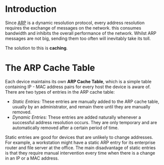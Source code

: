 # Introduction

Since [ARP](./index.md) is a dynamic resolution protocol, every address resolution requires the exchange of messages on the network. this consumes bandwidth and inhibits the overall performance of the network. Whilst ARP messages are not big, sending them too often will inevitably take its toll.

The solution to this is **caching**.

# The ARP Cache Table

Each device maintains its own **ARP Cache Table**, which is a simple table containing IP - MAC address pairs for every host the device is aware of. There are two types of entries in the ARP cache table:

- *Static Entries:* These entries are manually added to the ARP cache table, usually by an administrator, and remain there until they are manually removed.
- *Dynamic Entries:* These entries are added naturally whenever a successful address resolution occurs. They are only temporary and are automatically removed after a certain period of time.

Static entries are good for devices that are unlikely to change addresses. For example, a workstation might have a static ARP entry for its enterprise router and file server at the office. The main disadvantage of static entries is that they require manual intervention every time when there is a change in an IP or a MAC address.


